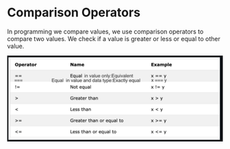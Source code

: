 # Comparison Operators

In programming we compare values, we use comparison operators to compare two values. We check if a value is greater or less or equal to other value.

![Alt text](/img/operators.PNG "Different operators in Javascript")

